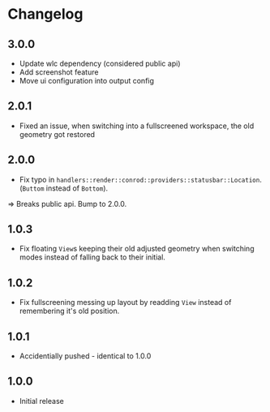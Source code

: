 # Changelog

## 3.0.0

- Update wlc dependency (considered public api)
- Add screenshot feature
- Move ui configuration into output config

## 2.0.1

- Fixed an issue, when switching into a fullscreened workspace, the old geometry got restored

## 2.0.0

- Fix typo in `handlers::render::conrod::providers::statusbar::Location`. (`Buttom` instead of `Bottom`).

=> Breaks public api. Bump to 2.0.0.

## 1.0.3

- Fix floating `View`s keeping their old adjusted geometry when switching modes instead of falling back to their initial.

## 1.0.2

- Fix fullscreening messing up layout by readding `View` instead of remembering it's old position.


## 1.0.1

- Accidentially pushed - identical to 1.0.0

## 1.0.0

- Initial release
